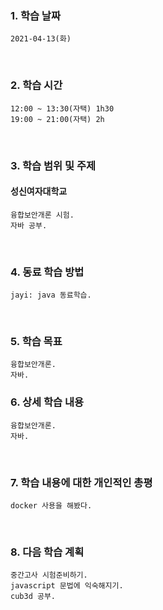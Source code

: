 ### 1. 학습 날짜
    2021-04-13(화)
​
### 2. 학습 시간
    12:00 ~ 13:30(자택) 1h30
    19:00 ~ 21:00(자택) 2h
​
### 3. 학습 범위 및 주제    
#### 성신여자대학교
    융합보안개론 시험.
    자바 공부.
​
### 4. 동료 학습 방법
    jayi: java 동료학습.
​
### 5. 학습 목표
    융합보안개론.
    자바.
### 6. 상세 학습 내용
    융합보안개론.
    자바.
​
### 7. 학습 내용에 대한 개인적인 총평
    docker 사용을 해봤다.
​
### 8. 다음 학습 계획
    중간고사 시험준비하기.
    javascript 문법에 익숙해지기.
    cub3d 공부.